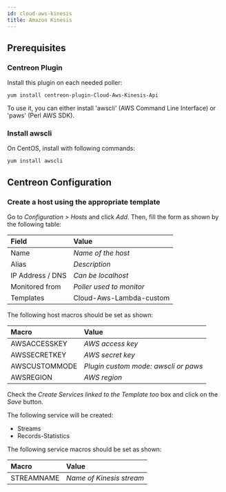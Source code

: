 ```yaml
---
id: cloud-aws-kinesis
title: Amazon Kinesis
---
```


## Prerequisites

### Centreon Plugin

Install this plugin on each needed poller:

``` shell
yum install centreon-plugin-Cloud-Aws-Kinesis-Api
```

To use it, you can either install 'awscli' (AWS Command Line Interface) or
'paws' (Perl AWS SDK).

### Install awscli

On CentOS, install with following commands:

``` shell
yum install awscli
```

## Centreon Configuration

### Create a host using the appropriate template

Go to *Configuration \> Hosts* and click *Add*. Then, fill the form as shown by
the following table:

| Field            | Value                    |
| :--------------- | :----------------------- |
| Name             | *Name of the host*       |
| Alias            | *Description*            |
| IP Address / DNS | *Can be localhost*       |
| Monitored from   | *Poller used to monitor* |
| Templates        | Cloud-Aws-Lambda-custom  |

The following host macros should be set as shown:

| Macro         | Value                                |
| :------------ | :----------------------------------- |
| AWSACCESSKEY  | *AWS access key*                     |
| AWSSECRETKEY  | *AWS secret key*                     |
| AWSCUSTOMMODE | *Plugin custom mode: awscli or paws* |
| AWSREGION     | *AWS region*                         |

Check the *Create Services linked to the Template too* box and click on the
*Save* button.

The following service will be created:

- Streams
- Records-Statistics

The following service macros should be set as shown:

| Macro      | Value                    |
| :--------- | :----------------------- |
| STREAMNAME | *Name of Kinesis stream* |

